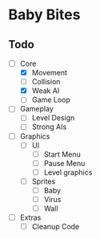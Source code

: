 # Baby Bites

## Todo
- [ ] Core
	- [x] Movement
	- [ ] Collision
	- [x] Weak AI
	- [ ] Game Loop
- [ ] Gameplay
	- [ ] Level Design
	- [ ] Strong AIs
- [ ] Graphics
	- [ ] UI
		- [ ] Start Menu
		- [ ] Pause Menu
		- [ ] Level graphics
	- [ ] Sprites
		- [ ] Baby
		- [ ] Virus
		- [ ] Wall
- [ ] Extras
	- [ ] Cleanup Code